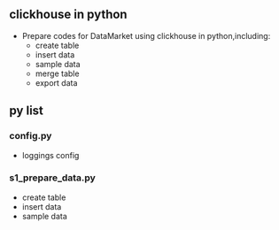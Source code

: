 ## clickhouse in python
- Prepare codes for DataMarket using clickhouse in python,including:
    - create table
    - insert data
    - sample data
    - merge table
    - export data


## py list

### config.py
- loggings config


### s1\_prepare\_data.py
- create table
- insert data
- sample data

